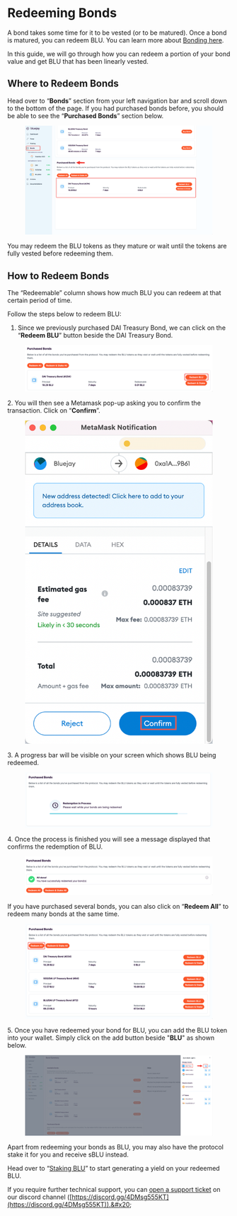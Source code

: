 # Redeeming Bonds

A bond takes some time for it to be vested (or to be matured). Once a bond is matured, you can redeem BLU. You can learn more about [Bonding here](https://docs.bluejay.finance/basics/bonding).

In this guide, we will go through how you can redeem a portion of your bond value and get BLU that has been linearly vested.

## Where to Redeem Bonds

Head over to “**Bonds**” section from your left navigation bar and scroll down to the bottom of the page. If you had purchased bonds before, you should be able to see the “**Purchased Bonds**” section below.

<figure><img src="../../.gitbook/assets/SCR-20221025-f4y (1).png" alt=""><figcaption></figcaption></figure>

You may redeem the BLU tokens as they mature or wait until the tokens are fully vested before redeeming them.

## How to Redeem Bonds

The “Redeemable” column shows how much BLU you can redeem at that certain period of time.

Follow the steps below to redeem BLU:

1. Since we previously purchased DAI Treasury Bond, we can click on the “**Redeem BLU**” button beside the DAI Treasury Bond.

<figure><img src="../../.gitbook/assets/SCR-20221025-f8c.png" alt=""><figcaption></figcaption></figure>

2\. You will then see a Metamask pop-up asking you to confirm the transaction. Click on “**Confirm**”.

<figure><img src="../../.gitbook/assets/click_on_confirm (3).png" alt=""><figcaption></figcaption></figure>

3\. A progress bar will be visible on your screen which shows BLU being redeemed.

<figure><img src="../../.gitbook/assets/SCR-20221025-fbk.png" alt=""><figcaption></figcaption></figure>

4\. Once the process is finished you will see a message displayed that confirms the redemption of BLU.

<figure><img src="../../.gitbook/assets/SCR-20221025-fc9.png" alt=""><figcaption></figcaption></figure>

If you have purchased several bonds, you can also click on “**Redeem All**” to redeem many bonds at the same time.

<figure><img src="../../.gitbook/assets/SCR-20221025-fdd.png" alt=""><figcaption></figcaption></figure>

5\. Once you have redeemed your bond for BLU, you can add the BLU token into your wallet. Simply click on the add button beside "**BLU**" as shown below.

<figure><img src="../../.gitbook/assets/SCR-20221025-fes.png" alt=""><figcaption></figcaption></figure>

Apart from redeeming your bonds as BLU, you may also have the protocol stake it for you and receive sBLU instead.&#x20;

Head over to “[Staking BLU](staking-blu.md)” to start generating a yield on your redeemed BLU.

If you require further technical support, you can [open a support ticket](broken-reference) on our discord channel ([https://discord.gg/4DMsg555KT](https://discord.gg/4DMsg555KT)).&#x20;
